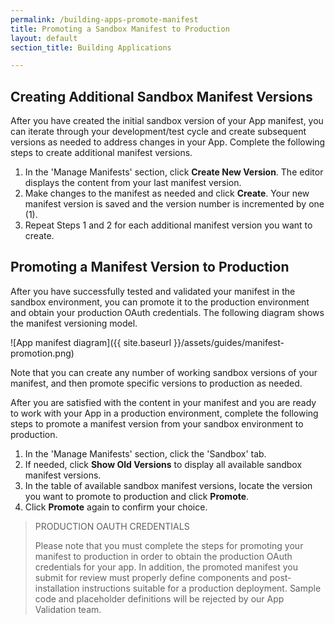 ```yaml
---
permalink: /building-apps-promote-manifest
title: Promoting a Sandbox Manifest to Production
layout: default
section_title: Building Applications

---
```


## Creating Additional Sandbox Manifest Versions

After you have created the initial sandbox version of your App manifest, you can iterate through your development/test cycle and create subsequent versions as needed to address changes in your App.
Complete the following steps to create additional manifest versions.

1. In the 'Manage Manifests' section, click **Create New Version**. The editor displays the content from your last manifest version.
1. Make changes to the manifest as needed and click **Create**. Your new manifest version is saved and the version number is incremented by one (1).
1. Repeat Steps 1 and 2 for each additional manifest version you want to create.

## Promoting a Manifest Version to Production

After you have successfully tested and validated your manifest in the sandbox environment, you can promote it to the production environment and obtain your production OAuth credentials.
The following diagram shows the manifest versioning model.

![App manifest diagram]({{ site.baseurl }}/assets/guides/manifest-promotion.png)

Note that you can create any number of working sandbox versions of your manifest, and then promote specific versions to production as needed.

After you are satisfied with the content in your manifest and you are ready to work with your App in a production environment, complete the following steps to promote a manifest version from your sandbox environment to production.

1. In the 'Manage Manifests' section, click the 'Sandbox' tab.
1. If needed, click **Show Old Versions** to display all available sandbox manifest versions.
1. In the table of available sandbox manifest versions, locate the version you want to promote to production and click **Promote**.
1. Click **Promote** again to confirm your choice.

> PRODUCTION OAUTH CREDENTIALS
>
> Please note that you must complete the steps for promoting your manifest to production in order to obtain the production OAuth credentials for your app.
> In addition, the promoted manifest you submit for review must properly define components and post-installation instructions suitable for a production deployment.
> Sample code and placeholder definitions will be rejected by our App Validation team.
